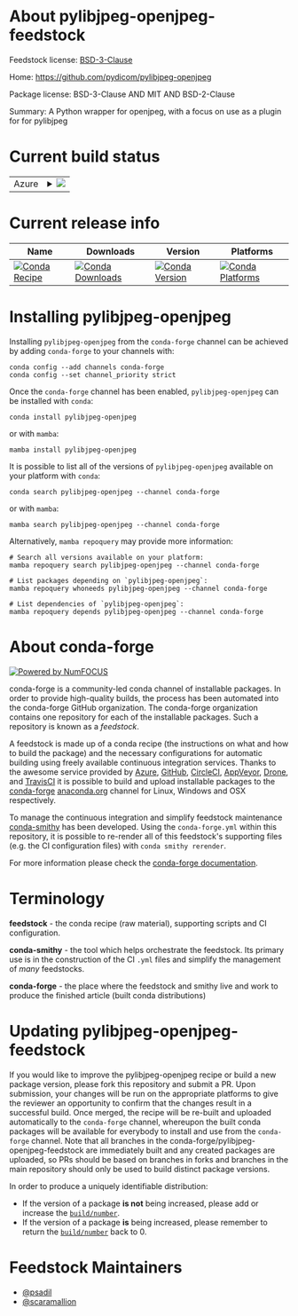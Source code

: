 About pylibjpeg-openjpeg-feedstock
==================================

Feedstock license: [BSD-3-Clause](https://github.com/conda-forge/pylibjpeg-openjpeg-feedstock/blob/main/LICENSE.txt)

Home: https://github.com/pydicom/pylibjpeg-openjpeg

Package license: BSD-3-Clause AND MIT AND BSD-2-Clause

Summary: A Python wrapper for openjpeg, with a focus on use as a plugin for for pylibjpeg

Current build status
====================


<table>
    
  <tr>
    <td>Azure</td>
    <td>
      <details>
        <summary>
          <a href="https://dev.azure.com/conda-forge/feedstock-builds/_build/latest?definitionId=26140&branchName=main">
            <img src="https://dev.azure.com/conda-forge/feedstock-builds/_apis/build/status/pylibjpeg-openjpeg-feedstock?branchName=main">
          </a>
        </summary>
        <table>
          <thead><tr><th>Variant</th><th>Status</th></tr></thead>
          <tbody><tr>
              <td>linux_64_channel_sourcesconda-forgeconda-forgelabelpython_rcpython3.14.____cp314</td>
              <td>
                <a href="https://dev.azure.com/conda-forge/feedstock-builds/_build/latest?definitionId=26140&branchName=main">
                  <img src="https://dev.azure.com/conda-forge/feedstock-builds/_apis/build/status/pylibjpeg-openjpeg-feedstock?branchName=main&jobName=linux&configuration=linux%20linux_64_channel_sourcesconda-forgeconda-forgelabelpython_rcpython3.14.____cp314" alt="variant">
                </a>
              </td>
            </tr><tr>
              <td>linux_64_channel_sourcesconda-forgepython3.10.____cpython</td>
              <td>
                <a href="https://dev.azure.com/conda-forge/feedstock-builds/_build/latest?definitionId=26140&branchName=main">
                  <img src="https://dev.azure.com/conda-forge/feedstock-builds/_apis/build/status/pylibjpeg-openjpeg-feedstock?branchName=main&jobName=linux&configuration=linux%20linux_64_channel_sourcesconda-forgepython3.10.____cpython" alt="variant">
                </a>
              </td>
            </tr><tr>
              <td>linux_64_channel_sourcesconda-forgepython3.11.____cpython</td>
              <td>
                <a href="https://dev.azure.com/conda-forge/feedstock-builds/_build/latest?definitionId=26140&branchName=main">
                  <img src="https://dev.azure.com/conda-forge/feedstock-builds/_apis/build/status/pylibjpeg-openjpeg-feedstock?branchName=main&jobName=linux&configuration=linux%20linux_64_channel_sourcesconda-forgepython3.11.____cpython" alt="variant">
                </a>
              </td>
            </tr><tr>
              <td>linux_64_channel_sourcesconda-forgepython3.12.____cpython</td>
              <td>
                <a href="https://dev.azure.com/conda-forge/feedstock-builds/_build/latest?definitionId=26140&branchName=main">
                  <img src="https://dev.azure.com/conda-forge/feedstock-builds/_apis/build/status/pylibjpeg-openjpeg-feedstock?branchName=main&jobName=linux&configuration=linux%20linux_64_channel_sourcesconda-forgepython3.12.____cpython" alt="variant">
                </a>
              </td>
            </tr><tr>
              <td>linux_64_channel_sourcesconda-forgepython3.13.____cp313</td>
              <td>
                <a href="https://dev.azure.com/conda-forge/feedstock-builds/_build/latest?definitionId=26140&branchName=main">
                  <img src="https://dev.azure.com/conda-forge/feedstock-builds/_apis/build/status/pylibjpeg-openjpeg-feedstock?branchName=main&jobName=linux&configuration=linux%20linux_64_channel_sourcesconda-forgepython3.13.____cp313" alt="variant">
                </a>
              </td>
            </tr><tr>
              <td>osx_64_channel_sourcesconda-forgeconda-forgelabelpython_rcpython3.14.____cp314</td>
              <td>
                <a href="https://dev.azure.com/conda-forge/feedstock-builds/_build/latest?definitionId=26140&branchName=main">
                  <img src="https://dev.azure.com/conda-forge/feedstock-builds/_apis/build/status/pylibjpeg-openjpeg-feedstock?branchName=main&jobName=osx&configuration=osx%20osx_64_channel_sourcesconda-forgeconda-forgelabelpython_rcpython3.14.____cp314" alt="variant">
                </a>
              </td>
            </tr><tr>
              <td>osx_64_channel_sourcesconda-forgepython3.10.____cpython</td>
              <td>
                <a href="https://dev.azure.com/conda-forge/feedstock-builds/_build/latest?definitionId=26140&branchName=main">
                  <img src="https://dev.azure.com/conda-forge/feedstock-builds/_apis/build/status/pylibjpeg-openjpeg-feedstock?branchName=main&jobName=osx&configuration=osx%20osx_64_channel_sourcesconda-forgepython3.10.____cpython" alt="variant">
                </a>
              </td>
            </tr><tr>
              <td>osx_64_channel_sourcesconda-forgepython3.11.____cpython</td>
              <td>
                <a href="https://dev.azure.com/conda-forge/feedstock-builds/_build/latest?definitionId=26140&branchName=main">
                  <img src="https://dev.azure.com/conda-forge/feedstock-builds/_apis/build/status/pylibjpeg-openjpeg-feedstock?branchName=main&jobName=osx&configuration=osx%20osx_64_channel_sourcesconda-forgepython3.11.____cpython" alt="variant">
                </a>
              </td>
            </tr><tr>
              <td>osx_64_channel_sourcesconda-forgepython3.12.____cpython</td>
              <td>
                <a href="https://dev.azure.com/conda-forge/feedstock-builds/_build/latest?definitionId=26140&branchName=main">
                  <img src="https://dev.azure.com/conda-forge/feedstock-builds/_apis/build/status/pylibjpeg-openjpeg-feedstock?branchName=main&jobName=osx&configuration=osx%20osx_64_channel_sourcesconda-forgepython3.12.____cpython" alt="variant">
                </a>
              </td>
            </tr><tr>
              <td>osx_64_channel_sourcesconda-forgepython3.13.____cp313</td>
              <td>
                <a href="https://dev.azure.com/conda-forge/feedstock-builds/_build/latest?definitionId=26140&branchName=main">
                  <img src="https://dev.azure.com/conda-forge/feedstock-builds/_apis/build/status/pylibjpeg-openjpeg-feedstock?branchName=main&jobName=osx&configuration=osx%20osx_64_channel_sourcesconda-forgepython3.13.____cp313" alt="variant">
                </a>
              </td>
            </tr><tr>
              <td>win_64_channel_sourcesconda-forgeconda-forgelabelpython_rcpython3.14.____cp314</td>
              <td>
                <a href="https://dev.azure.com/conda-forge/feedstock-builds/_build/latest?definitionId=26140&branchName=main">
                  <img src="https://dev.azure.com/conda-forge/feedstock-builds/_apis/build/status/pylibjpeg-openjpeg-feedstock?branchName=main&jobName=win&configuration=win%20win_64_channel_sourcesconda-forgeconda-forgelabelpython_rcpython3.14.____cp314" alt="variant">
                </a>
              </td>
            </tr><tr>
              <td>win_64_channel_sourcesconda-forgepython3.10.____cpython</td>
              <td>
                <a href="https://dev.azure.com/conda-forge/feedstock-builds/_build/latest?definitionId=26140&branchName=main">
                  <img src="https://dev.azure.com/conda-forge/feedstock-builds/_apis/build/status/pylibjpeg-openjpeg-feedstock?branchName=main&jobName=win&configuration=win%20win_64_channel_sourcesconda-forgepython3.10.____cpython" alt="variant">
                </a>
              </td>
            </tr><tr>
              <td>win_64_channel_sourcesconda-forgepython3.11.____cpython</td>
              <td>
                <a href="https://dev.azure.com/conda-forge/feedstock-builds/_build/latest?definitionId=26140&branchName=main">
                  <img src="https://dev.azure.com/conda-forge/feedstock-builds/_apis/build/status/pylibjpeg-openjpeg-feedstock?branchName=main&jobName=win&configuration=win%20win_64_channel_sourcesconda-forgepython3.11.____cpython" alt="variant">
                </a>
              </td>
            </tr><tr>
              <td>win_64_channel_sourcesconda-forgepython3.12.____cpython</td>
              <td>
                <a href="https://dev.azure.com/conda-forge/feedstock-builds/_build/latest?definitionId=26140&branchName=main">
                  <img src="https://dev.azure.com/conda-forge/feedstock-builds/_apis/build/status/pylibjpeg-openjpeg-feedstock?branchName=main&jobName=win&configuration=win%20win_64_channel_sourcesconda-forgepython3.12.____cpython" alt="variant">
                </a>
              </td>
            </tr><tr>
              <td>win_64_channel_sourcesconda-forgepython3.13.____cp313</td>
              <td>
                <a href="https://dev.azure.com/conda-forge/feedstock-builds/_build/latest?definitionId=26140&branchName=main">
                  <img src="https://dev.azure.com/conda-forge/feedstock-builds/_apis/build/status/pylibjpeg-openjpeg-feedstock?branchName=main&jobName=win&configuration=win%20win_64_channel_sourcesconda-forgepython3.13.____cp313" alt="variant">
                </a>
              </td>
            </tr>
          </tbody>
        </table>
      </details>
    </td>
  </tr>
</table>

Current release info
====================

| Name | Downloads | Version | Platforms |
| --- | --- | --- | --- |
| [![Conda Recipe](https://img.shields.io/badge/recipe-pylibjpeg--openjpeg-green.svg)](https://anaconda.org/conda-forge/pylibjpeg-openjpeg) | [![Conda Downloads](https://img.shields.io/conda/dn/conda-forge/pylibjpeg-openjpeg.svg)](https://anaconda.org/conda-forge/pylibjpeg-openjpeg) | [![Conda Version](https://img.shields.io/conda/vn/conda-forge/pylibjpeg-openjpeg.svg)](https://anaconda.org/conda-forge/pylibjpeg-openjpeg) | [![Conda Platforms](https://img.shields.io/conda/pn/conda-forge/pylibjpeg-openjpeg.svg)](https://anaconda.org/conda-forge/pylibjpeg-openjpeg) |

Installing pylibjpeg-openjpeg
=============================

Installing `pylibjpeg-openjpeg` from the `conda-forge` channel can be achieved by adding `conda-forge` to your channels with:

```
conda config --add channels conda-forge
conda config --set channel_priority strict
```

Once the `conda-forge` channel has been enabled, `pylibjpeg-openjpeg` can be installed with `conda`:

```
conda install pylibjpeg-openjpeg
```

or with `mamba`:

```
mamba install pylibjpeg-openjpeg
```

It is possible to list all of the versions of `pylibjpeg-openjpeg` available on your platform with `conda`:

```
conda search pylibjpeg-openjpeg --channel conda-forge
```

or with `mamba`:

```
mamba search pylibjpeg-openjpeg --channel conda-forge
```

Alternatively, `mamba repoquery` may provide more information:

```
# Search all versions available on your platform:
mamba repoquery search pylibjpeg-openjpeg --channel conda-forge

# List packages depending on `pylibjpeg-openjpeg`:
mamba repoquery whoneeds pylibjpeg-openjpeg --channel conda-forge

# List dependencies of `pylibjpeg-openjpeg`:
mamba repoquery depends pylibjpeg-openjpeg --channel conda-forge
```


About conda-forge
=================

[![Powered by
NumFOCUS](https://img.shields.io/badge/powered%20by-NumFOCUS-orange.svg?style=flat&colorA=E1523D&colorB=007D8A)](https://numfocus.org)

conda-forge is a community-led conda channel of installable packages.
In order to provide high-quality builds, the process has been automated into the
conda-forge GitHub organization. The conda-forge organization contains one repository
for each of the installable packages. Such a repository is known as a *feedstock*.

A feedstock is made up of a conda recipe (the instructions on what and how to build
the package) and the necessary configurations for automatic building using freely
available continuous integration services. Thanks to the awesome service provided by
[Azure](https://azure.microsoft.com/en-us/services/devops/), [GitHub](https://github.com/),
[CircleCI](https://circleci.com/), [AppVeyor](https://www.appveyor.com/),
[Drone](https://cloud.drone.io/welcome), and [TravisCI](https://travis-ci.com/)
it is possible to build and upload installable packages to the
[conda-forge](https://anaconda.org/conda-forge) [anaconda.org](https://anaconda.org/)
channel for Linux, Windows and OSX respectively.

To manage the continuous integration and simplify feedstock maintenance
[conda-smithy](https://github.com/conda-forge/conda-smithy) has been developed.
Using the ``conda-forge.yml`` within this repository, it is possible to re-render all of
this feedstock's supporting files (e.g. the CI configuration files) with ``conda smithy rerender``.

For more information please check the [conda-forge documentation](https://conda-forge.org/docs/).

Terminology
===========

**feedstock** - the conda recipe (raw material), supporting scripts and CI configuration.

**conda-smithy** - the tool which helps orchestrate the feedstock.
                   Its primary use is in the construction of the CI ``.yml`` files
                   and simplify the management of *many* feedstocks.

**conda-forge** - the place where the feedstock and smithy live and work to
                  produce the finished article (built conda distributions)


Updating pylibjpeg-openjpeg-feedstock
=====================================

If you would like to improve the pylibjpeg-openjpeg recipe or build a new
package version, please fork this repository and submit a PR. Upon submission,
your changes will be run on the appropriate platforms to give the reviewer an
opportunity to confirm that the changes result in a successful build. Once
merged, the recipe will be re-built and uploaded automatically to the
`conda-forge` channel, whereupon the built conda packages will be available for
everybody to install and use from the `conda-forge` channel.
Note that all branches in the conda-forge/pylibjpeg-openjpeg-feedstock are
immediately built and any created packages are uploaded, so PRs should be based
on branches in forks and branches in the main repository should only be used to
build distinct package versions.

In order to produce a uniquely identifiable distribution:
 * If the version of a package **is not** being increased, please add or increase
   the [``build/number``](https://docs.conda.io/projects/conda-build/en/latest/resources/define-metadata.html#build-number-and-string).
 * If the version of a package **is** being increased, please remember to return
   the [``build/number``](https://docs.conda.io/projects/conda-build/en/latest/resources/define-metadata.html#build-number-and-string)
   back to 0.

Feedstock Maintainers
=====================

* [@psadil](https://github.com/psadil/)
* [@scaramallion](https://github.com/scaramallion/)

